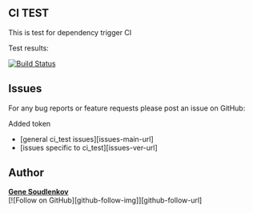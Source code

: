 ## CI TEST

This is test for dependency trigger CI

Test results:

[![Build Status](https://travis-ci.org/sgenie68/ci_test_dep.svg?branch=master)](https://travis-ci.org/sgenie68/ci_test_dep)

Issues
------
For any bug reports or feature requests
please post an issue on GitHub:

Added token
* [general ci_test issues][issues-main-url]
* [issues specific to ci_test][issues-ver-url]

Author
------
[**Gene Soudlenkov**](https://google.com/)
<br/>
[![Follow on GitHub][github-follow-img]][github-follow-url]
<br/>
